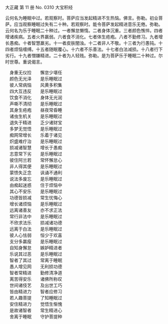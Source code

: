 大正藏 第 11 册 No. 0310 大宝积经

云何名为睡眠中过。若观察时。菩萨应当发起精进不生热恼。佛言。弥勒。初业菩萨。应当观察睡眠过失有二十种。若观察时。能令菩萨发起精进意乐无倦。弥勒。云何名为乐于睡眠二十种过。一者懈怠懒惰。二者身体沉重。三者颜色憔悴。四者增诸疾病。五者火界羸弱。六者食不消化。七者体生疮疱。八者不勤修习。九者增长愚痴。十者智慧羸劣。十一者皮肤闇浊。十二者非人不敬。十三者为行愚钝。十四者烦恼缠缚。十五者随眠覆心。十六者不乐善法。十七者白法减损。十八者行下劣行。十九者憎嫌精进。二十者为人轻贱。弥勒。是为菩萨乐于睡眠二十种过。尔时世尊。重说偈言。  
  
　身重无仪捡　　懈怠少堪任  
　颜色无光泽　　是乐睡眠过  
　彼人常病恼　　风黄多积集  
　四大互违反　　是乐睡眠过  
　饮食不消化　　身体无光润  
　声嘶不清彻　　是乐睡眠过  
　其身生疮疱　　昼夜常昏睡  
　诸虫生机关　　是乐睡眠过  
　退失于精进　　乏少诸财宝  
　多梦无觉悟　　是乐睡眠过  
　痴网常增长　　乐着于诸见  
　炽盛难疗治　　是乐睡眠过  
　损减诸智慧　　增长于愚痴  
　志意常下劣　　是乐睡眠过  
　彼住阿兰若　　常怀懈怠心  
　非人得其便　　是乐睡眠过  
　蒙愦失正念　　讽诵不通利  
　说法多废忘　　是乐睡眠过  
　由痴起迷惑　　住于烦恼中  
　其心不安乐　　是乐睡眠过  
　功德皆损减　　常生忧悔心  
　增长诸烦恼　　是乐睡眠过  
　远离诸善友　　亦不求正法  
　常行非法中　　是乐睡眠过  
　不欣求法乐　　损减诸功德  
　远离于白法　　是乐睡眠过  
　彼人心怯弱　　恒少于欢喜  
　支分多羸瘦　　是乐睡眠过  
　自知身懈怠　　嫉妒精进者  
　乐说其过恶　　是乐睡眠过  
　智者了其过　　常离于睡眠  
　愚人增见网　　无利损功德  
　智者常精进　　勤修清净道  
　离苦得安乐　　诸佛所称叹  
　世间诸伎艺　　及出世工巧  
　皆由精进力　　智者应修习  
　若人趣菩提　　了知睡眠过  
　安住精进力　　觉悟生惭愧  
　是故诸智者　　常生精进心  
　舍离于睡眠　　守护菩提种